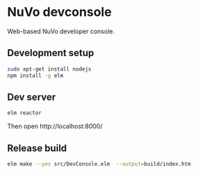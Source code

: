 NuVo devconsole
===============

Web-based NuVo developer console.

## Development setup

```sh
sudo apt-get install nodejs
npm install -g elm
```

## Dev server

```sh
elm reactor
```

Then open http://localhost:8000/

## Release build

```sh
elm make --yes src/DevConsole.elm  --output=build/index.htm
```
